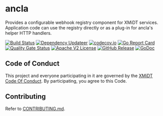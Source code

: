 # ancla
Provides a configurable webhook registry component for XMiDT services. Application code can use the registry directly or as a plug-in for ancla's helper HTTP handlers.

[![Build Status](https://github.com/xmidt-org/ancla/actions/workflows/ci.yml/badge.svg)](https://github.com/xmidt-org/ancla/actions/workflows/ci.yml)
[![Dependency Updateer](https://github.com/xmidt-org/ancla/actions/workflows/updater.yml/badge.svg)](https://github.com/xmidt-org/ancla/actions/workflows/updater.yml)
[![codecov.io](http://codecov.io/github/xmidt-org/ancla/coverage.svg?branch=main)](http://codecov.io/github/xmidt-org/ancla?branch=main)
[![Go Report Card](https://goreportcard.com/badge/github.com/xmidt-org/ancla)](https://goreportcard.com/report/github.com/xmidt-org/ancla)
[![Quality Gate Status](https://sonarcloud.io/api/project_badges/measure?project=xmidt-org_ancla&metric=alert_status)](https://sonarcloud.io/dashboard?id=xmidt-org_ancla)
[![Apache V2 License](http://img.shields.io/badge/license-Apache%20V2-blue.svg)](https://github.com/xmidt-org/ancla/blob/main/LICENSE)
[![GitHub Release](https://img.shields.io/github/release/xmidt-org/ancla.svg)](CHANGELOG.md)
[![GoDoc](https://pkg.go.dev/badge/github.com/xmidt-org/ancla)](https://pkg.go.dev/github.com/xmidt-org/ancla)

## Code of Conduct

This project and everyone participating in it are governed by the [XMiDT Code Of Conduct](https://xmidt.io/docs/community/code_of_conduct). 
By participating, you agree to this Code.

## Contributing

Refer to [CONTRIBUTING.md](CONTRIBUTING.md).
